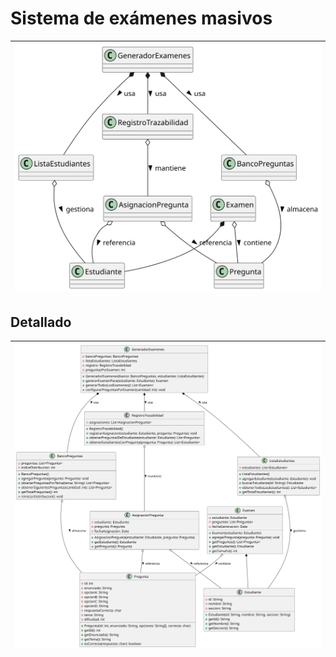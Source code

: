 # Sistema de exámenes masivos

<div align=center>

|![](/images/UNEATLANTICO/eda1/exExt/propuestaSmall.svg)
|-

</div align=center>

## Detallado

<div align=center>

|![](/images/UNEATLANTICO/eda1/exExt/propuesta.svg)
|-

</div align=center>
